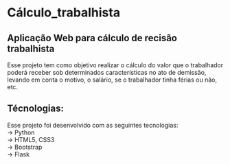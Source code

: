 # Cálculo_trabalhista
## Aplicação Web para cálculo de recisão trabalhista
Esse projeto tem como objetivo realizar o cálculo do valor que o trabalhador poderá receber sob determinados características no ato de demissão, levando em conta o motivo, o salário, se o trabalhador tinha férias ou não, etc.

## Técnologias:
Esse projeto foi desenvolvido com as seguintes tecnologias: </br>
→  Python </br>
→  HTML5, CSS3 </br>
→  Bootstrap </br>
→ Flask
